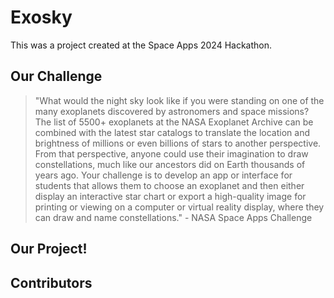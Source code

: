 # Exosky
This was a project created at the Space Apps 2024 Hackathon.

## Our Challenge
> "What would the night sky look like if you were standing on one of the many exoplanets discovered by astronomers and space missions? The list of 5500+ exoplanets at the NASA Exoplanet Archive can be combined with the latest star catalogs to translate the location and brightness of millions or even billions of stars to another perspective. From that perspective, anyone could use their imagination to draw constellations, much like our ancestors did on Earth thousands of years ago. Your challenge is to develop an app or interface for students that allows them to choose an exoplanet and then either display an interactive star chart or export a high-quality image for printing or viewing on a computer or virtual reality display, where they can draw and name constellations." - NASA Space Apps Challenge

## Our Project!

## Contributors
